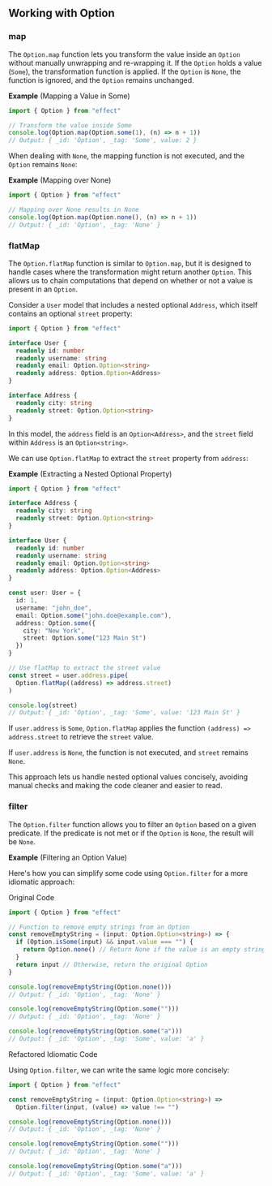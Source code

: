 ## Working with Option

### map

The `Option.map` function lets you transform the value inside an `Option` without manually unwrapping and re-wrapping it. If the `Option` holds a value (`Some`), the transformation function is applied. If the `Option` is `None`, the function is ignored, and the `Option` remains unchanged.

**Example** (Mapping a Value in Some)

```ts twoslash
import { Option } from "effect"

// Transform the value inside Some
console.log(Option.map(Option.some(1), (n) => n + 1))
// Output: { _id: 'Option', _tag: 'Some', value: 2 }
```

When dealing with `None`, the mapping function is not executed, and the `Option` remains `None`:

**Example** (Mapping over None)

```ts twoslash
import { Option } from "effect"

// Mapping over None results in None
console.log(Option.map(Option.none(), (n) => n + 1))
// Output: { _id: 'Option', _tag: 'None' }
```

### flatMap

The `Option.flatMap` function is similar to `Option.map`, but it is designed to handle cases where the transformation might return another `Option`. This allows us to chain computations that depend on whether or not a value is present in an `Option`.

Consider a `User` model that includes a nested optional `Address`, which itself contains an optional `street` property:

```ts twoslash {7,12}
import { Option } from "effect"

interface User {
  readonly id: number
  readonly username: string
  readonly email: Option.Option<string>
  readonly address: Option.Option<Address>
}

interface Address {
  readonly city: string
  readonly street: Option.Option<string>
}
```

In this model, the `address` field is an `Option<Address>`, and the `street` field within `Address` is an `Option<string>`.

We can use `Option.flatMap` to extract the `street` property from `address`:

**Example** (Extracting a Nested Optional Property)

```ts twoslash
import { Option } from "effect"

interface Address {
  readonly city: string
  readonly street: Option.Option<string>
}

interface User {
  readonly id: number
  readonly username: string
  readonly email: Option.Option<string>
  readonly address: Option.Option<Address>
}

const user: User = {
  id: 1,
  username: "john_doe",
  email: Option.some("john.doe@example.com"),
  address: Option.some({
    city: "New York",
    street: Option.some("123 Main St")
  })
}

// Use flatMap to extract the street value
const street = user.address.pipe(
  Option.flatMap((address) => address.street)
)

console.log(street)
// Output: { _id: 'Option', _tag: 'Some', value: '123 Main St' }
```

If `user.address` is `Some`, `Option.flatMap` applies the function `(address) => address.street` to retrieve the `street` value.

If `user.address` is `None`, the function is not executed, and `street` remains `None`.

This approach lets us handle nested optional values concisely, avoiding manual checks and making the code cleaner and easier to read.

### filter

The `Option.filter` function allows you to filter an `Option` based on a given predicate. If the predicate is not met or if the `Option` is `None`, the result will be `None`.

**Example** (Filtering an Option Value)

Here's how you can simplify some code using `Option.filter` for a more idiomatic approach:

Original Code

```ts twoslash
import { Option } from "effect"

// Function to remove empty strings from an Option
const removeEmptyString = (input: Option.Option<string>) => {
  if (Option.isSome(input) && input.value === "") {
    return Option.none() // Return None if the value is an empty string
  }
  return input // Otherwise, return the original Option
}

console.log(removeEmptyString(Option.none()))
// Output: { _id: 'Option', _tag: 'None' }

console.log(removeEmptyString(Option.some("")))
// Output: { _id: 'Option', _tag: 'None' }

console.log(removeEmptyString(Option.some("a")))
// Output: { _id: 'Option', _tag: 'Some', value: 'a' }
```

Refactored Idiomatic Code

Using `Option.filter`, we can write the same logic more concisely:

```ts twoslash
import { Option } from "effect"

const removeEmptyString = (input: Option.Option<string>) =>
  Option.filter(input, (value) => value !== "")

console.log(removeEmptyString(Option.none()))
// Output: { _id: 'Option', _tag: 'None' }

console.log(removeEmptyString(Option.some("")))
// Output: { _id: 'Option', _tag: 'None' }

console.log(removeEmptyString(Option.some("a")))
// Output: { _id: 'Option', _tag: 'Some', value: 'a' }
```
